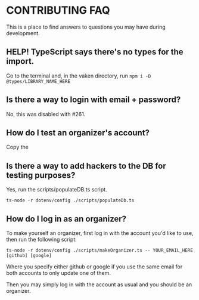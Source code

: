 # CONTRIBUTING FAQ

This is a place to find answers to questions you may have during development.

## HELP! TypeScript says there's no types for the import.
Go to the terminal and, in the vaken directory, run `npm i -D @types/LIBRARY_NAME_HERE`

## Is there a way to login with email + password?
No, this was disabled with #261.

## How do I test an organizer's account?
Copy the 

## Is there a way to add hackers to the DB for testing purposes?
Yes, run the scripts/populateDB.ts script.
```
ts-node -r dotenv/config ./scripts/populateDb.ts
```

## How do I log in as an organizer?
To make yourself an organizer, first log in with the account you'd like to use, then run the following script:
```
ts-node -r dotenv/config ./scripts/makeOrganizer.ts -- YOUR_EMAIL_HERE [github] [google]
```
Where you specify either github or google if you use the same email for both accounts to only update one of them.

Then you may simply log in with the account as usual and you should be an organizer. 
